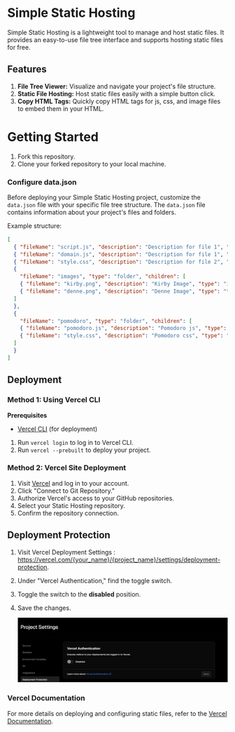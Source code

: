 # Simple Static Hosting

Simple Static Hosting is a lightweight tool to manage and host static files. It provides an easy-to-use file tree interface and supports hosting static files for free.

## Features

1. **File Tree Viewer:** Visualize and navigate your project's file structure.
2. **Static File Hosting:** Host static files easily with a simple button click.
3. **Copy HTML Tags:** Quickly copy HTML tags for js, css, and image files to embed them in your HTML.

# Getting Started

1. Fork this repository.
2. Clone your forked repository to your local machine.

### Configure data.json

Before deploying your Simple Static Hosting project, customize the `data.json` file with your specific file tree structure. The `data.json` file contains information about your project's files and folders.

Example structure:

```json
[
  { "fileName": "script.js", "description": "Description for file 1", "type": "js" },
  { "fileName": "domain.js", "description": "Description for file 1", "type": "js" },
  { "fileName": "style.css", "description": "Description for file 2", "type": "css" },
  {
    "fileName": "images", "type": "folder", "children": [
    { "fileName": "kirby.png", "description": "Kirby Image", "type": "image" },
    { "fileName": "denne.png", "description": "Denne Image", "type": "text" }
  ]
  },
  {
    "fileName": "pomodoro", "type": "folder", "children": [
    { "fileName": "pomodoro.js", "description": "Pomodoro js", "type": "js" },
    { "fileName": "style.css", "description": "Pomodoro css", "type": "css" }
  ]
  }
]
```

## Deployment

### Method 1: Using Vercel CLI
**Prerequisites**
- [Vercel CLI](https://vercel.com/docs/cli) (for deployment)

1. Run `vercel login` to log in to Vercel CLI.
2. Run `vercel --prebuilt` to deploy your project.

### Method 2: Vercel Site Deployment

1. Visit [Vercel](https://vercel.com/) and log in to your account.
2. Click "Connect to Git Repository."
3. Authorize Vercel's access to your GitHub repositories.
4. Select your Static Hosting repository.
5. Confirm the repository connection.

## Deployment Protection

1. Visit Vercel Deployment Settings : https://vercel.com/{your_name}/{project_name}/settings/deployment-protection.

2. Under "Vercel Authentication," find the toggle switch.

3. Toggle the switch to the **disabled** position.

4. Save the changes.


   ![Vercel Authentication Toggle](.vercel/img.png)
### Vercel Documentation

For more details on deploying and configuring static files, refer to the [Vercel Documentation](https://vercel.com/docs/build-output-api/v3/primitives#static-files).
